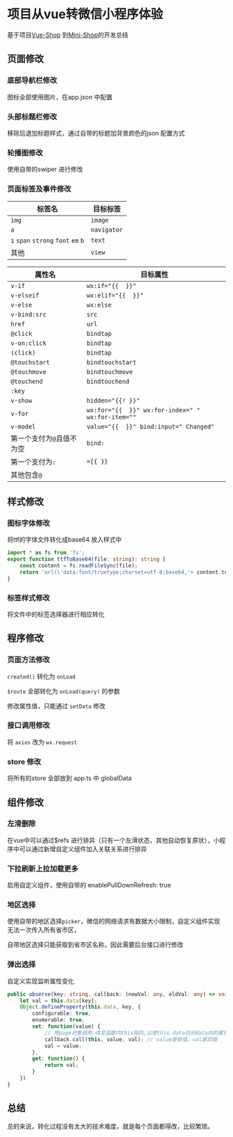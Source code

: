 # 项目从vue转微信小程序体验

基于项目[Vue-Shop](https://github.com/zx648383079/Vue-Shop) 到[Mini-Shop](https://github.com/zx648383079/Mini-Shop)的开发总结

## 页面修改

### 底部导航栏修改

图标全部使用图片，在app.json 中配置

### 头部标题栏修改

移除后退加标题样式，通过自带的标题加背景颜色的json 配置方式

### 轮播图修改

使用自带的swiper 进行修改

### 页面标签及事件修改

标签名 | 目标标签
---------|----------
 `img` | `image`
 `a` | `navigator`
 `i` `span` `strong` `font` `em` `b` | `text`
 其他 | `view`

属性名 | 目标属性
---------|----------
 `v-if` | `wx:if="{{  }}"`
 `v-elseif` | `wx:elif="{{  }}"`
 `v-else` | `wx:else`
 `v-bind:src` | `src`
 `href` | `url`
 `@click` | `bindtap`
 `v-on:click` | `bindtap`
 `(click)` | `bindtap`
 `@touchstart` | `bindtouchstart`
 `@touchmove` | `bindtouchmove`
 `@touchend` | `bindtouchend`
 `:key` | 
 `v-show` | `hidden="{{! }}"`
 `v-for` | `wx:for="{{  }}" wx:for-index=" " wx:for-item=""`
 `v-model` | `value="{{  }}" bind:input=" Changed"`
 第一个支付为`@`且值不为空 | `bind:`
 第一个支付为`:` | `={{ }}`
 其他包含`@` |

## 样式修改

### 图标字体修改

将ttf的字体文件转化成base64 放入样式中

```ts
import * as fs from 'fs';
export function ttfToBase64(file: string): string {
    const content = fs.readFileSync(file);
    return 'url(\'data:font/truetype;charset=utf-8;base64,'+ content.toString('base64') +'\') format(\'truetype\')';
}
```

### 标签样式修改

将文件中的标签选择器进行相应转化

## 程序修改

### 页面方法修改

`created()` 转化为 `onLoad`

`$route` 全部转化为 `onLoad(query)` 的参数

修改属性值，只能通过 `setData` 修改

### 接口调用修改

将 `axios` 改为 `wx.request`

### store 修改

将所有的store 全部放到 app.ts 中 globalData

## 组件修改

### 左滑删除

在vue中可以通过$refs 进行排异（只有一个左滑状态，其他自动恢复原状），小程序中可以通过新增自定义组件加入关联关系进行排异

### 下拉刷新上拉加载更多

启用自定义组件，使用自带的 enablePullDownRefresh: true

### 地区选择

使用自带的地区选择`picker`，微信的网络请求有数据大小限制，自定义组件实现无法一次传入所有省市区，

自带地区选择只能获取到省市区名称，因此需要后台接口进行修改

### 弹出选择

自定义实现监听属性变化

```ts
public observe(key: string, callback: (newVal: any, oldVal: any) => void) {
    let val = this.data[key];
    Object.defineProperty(this.data, key, {
        configurable: true,
        enumerable: true,
        set: function(value) {
            // 用page对象调用,改变函数内this指向,以便this.data访问data内的属性值
            callback.call(this, value, val); // value是新值，val是旧值
            val = value;
        },
        get: function() {
            return val;
        }     
    })
}

```

## 总结

总的来说，转化过程没有太大的技术难度，就是每个页面都得改，比较繁琐。